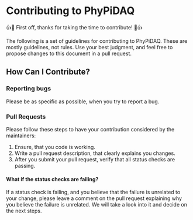 # Contributing to PhyPiDAQ

:+1::tada: First off, thanks for taking the time to contribute! :tada::+1:

The following is a set of guidelines for contributing to PhyPiDAQ. These are mostly guidelines, not rules. Use your best
judgment, and feel free to propose changes to this document in a pull request.

## How Can I Contribute?

### Reporting bugs

Please be as specific as possible, when you try to report a bug.

### Pull Requests
Please follow these steps to have your contribution considered by the maintainers:

1. Ensure, that you code is working.
2. Write a pull request description, that clearly explains you changes. 
3. After you submit your pull request, verify that all status checks are passing. 

#### What if the status checks are failing?
If a status check is failing, and you believe that the failure is unrelated to your change, please leave a comment on 
the pull request explaining why you believe the failure is unrelated. We will take a look into it and decide on the next
steps.
